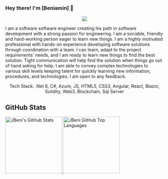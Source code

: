 
<!--
**JBeni/JBeni** is a ✨ _special_ ✨ repository because its `README.md` (this file) appears on your GitHub profile.

Here are some ideas to get you started:

- 🔭 I’m currently working on ...
- 🌱 I’m currently learning ...
- 👯 I’m looking to collaborate on ...
- 🤔 I’m looking for help with ...
- 💬 Ask me about ...
- 📫 How to reach me: ...
- 😄 Pronouns: ...
- ⚡ Fun fact: ...
-->

### Hey there! I'm [Beniamin] 👋

<p align="center">
    <a href="https://linkedin.com/in/beniamin-jitca"><img src="https://img.shields.io/badge/-LinkedIn-2D2B55?style=flat-square&logo=linkedin&logoColor=white"/></a>
</p>

I am a software software engineer creating his path in software development with a strong passion for engineering. I am a sociable, friendly and hard-working person eager to learn new things. I am a highly motivated professional with hands-on experience developing software solutions through coordination with a team. I can learn, adapt to the project requirements' needs, and I am ready to learn new things to find the best solution. Tight communication will help find the solution when things go out of hand asking for help. I am able to convey complex technologies to various skill levels keeping talent for quickly learning new information, procedures, and technologies. I am open to any feedback.

<div align="center">
    Tech Stack: .Net 6, C#, Azure, JS, HTML5, CSS3, Angular, React, Blazor, Solidity, Web3, Blockchain, Sql Server
</div>

## GitHub Stats

<a href="https://github.com/JBeni">
  <img height="180em" src="https://github-readme-stats.vercel.app/api?username=JBeni&show_icons=true&theme=shades-of-purple&count_private=true" alt="JBeni's GitHub Stats" />
  <img height="180em" src="https://github-readme-stats.vercel.app/api/top-langs/?username=JBeni&theme=shades-of-purple&layout=compact" 
    alt="JBeni GitHub Top Languages" />
</a>

